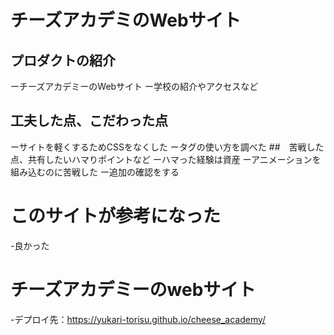 # チーズアカデミのWebサイト
## プロダクトの紹介
ーチーズアカデミーのWebサイト
ー学校の紹介やアクセスなど
## 工夫した点、こだわった点
ーサイトを軽くするためCSSをなくした
ータグの使い方を調べた
##　苦戦した点、共有したいハマりポイントなど
ーハマった経験は資産
ーアニメーションを組み込むのに苦戦した
ー追加の確認をする
# このサイトが参考になった
-良かった
# チーズアカデミーのwebサイト
-デプロイ先：https://yukari-torisu.github.io/cheese_academy/
